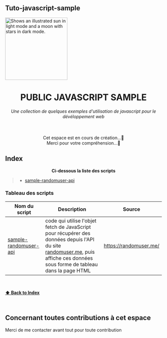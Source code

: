 ## Tuto-javascript-sample
<picture>
  <source width="200px" media="(prefers-color-scheme: dark)" srcset="https://user-images.githubusercontent.com/25423296/163456776-7f95b81a-f1ed-45f7-b7ab-8fa810d529fa.png">
  <source  width="200px" media="(prefers-color-scheme: light)" srcset="https://user-images.githubusercontent.com/25423296/163456779-a8556205-d0a5-45e2-ac17-42d089e3c3f8.png">
  <img alt="Shows an illustrated sun in light mode and a moon with stars in dark mode." src="https://user-images.githubusercontent.com/25423296/163456779-a8556205-d0a5-45e2-ac17-42d089e3c3f8.png">
</picture>

<div align="center">
    <h1>PUBLIC JAVASCRIPT SAMPLE</h1>
    <i>Une collection de quelques exemples d'utilisation de javascript pour le dévéloppement web</i>
</div>


<br />


<br />
<br />
<div align="center">
    Cet espace est en cours de création...🦊
  <br/>
</div>
<div align="center">
    Merci pour votre compréhension...🦊
  <br/>
</div>

## Index
 <div align="center">
    <p><strong>Ci-dessous la liste des scripts</strong></p>
 </div>

> * [sample-randomuser-api](sample-randomuser-api.js)

### Tableau des scripts

Nom du script | Description | Source |
|---|---|---|
| [sample-randomuser-api](https://github.com/neliville/tuto-javascript/blob/master/sample-randomuser-api.js) | code qui utilise l'objet fetch de JavaScript pour récupérer des données depuis l'API du site [randomuser.me](https://randomuser.me/), puis affiche ces données sous forme de tableau dans la page HTML | https://randomuser.me/ |


<br/>

**[⬆ Back to Index](#index)**

<br/>

## Concernant toutes contributions à cet espace
Merci de me contacter avant tout pour toute contribution
<br />
<br />
